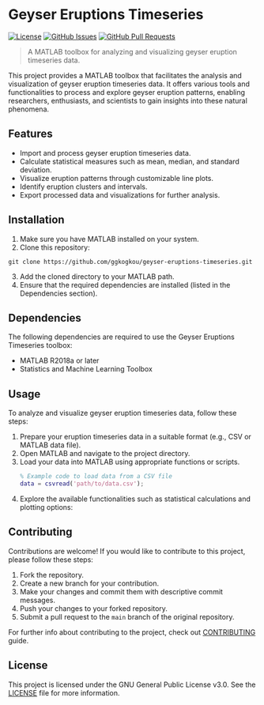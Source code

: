 
# Geyser Eruptions Timeseries

[![License](https://img.shields.io/github/license/ggkogkou/geyser-eruptions-timeseries)](https://github.com/ggkogkou/geyser-eruptions-timeseries/blob/master/LICENSE)
[![GitHub Issues](https://img.shields.io/github/issues/ggkogkou/geyser-eruptions-timeseries)](https://github.com/ggkogkou/geyser-eruptions-timeseries/issues)
[![GitHub Pull Requests](https://img.shields.io/github/issues-pr/ggkogkou/geyser-eruptions-timeseries)](https://github.com/ggkogkou/geyser-eruptions-timeseries/pulls)

> A MATLAB toolbox for analyzing and visualizing geyser eruption timeseries data.

This project provides a MATLAB toolbox that facilitates the analysis and visualization of geyser eruption timeseries data. It offers various tools and functionalities to process and explore geyser eruption patterns, enabling researchers, enthusiasts, and scientists to gain insights into these natural phenomena.

## Features

- Import and process geyser eruption timeseries data.
- Calculate statistical measures such as mean, median, and standard deviation.
- Visualize eruption patterns through customizable line plots.
- Identify eruption clusters and intervals.
- Export processed data and visualizations for further analysis.

## Installation

1. Make sure you have MATLAB installed on your system.
2. Clone this repository:

```shell
git clone https://github.com/ggkogkou/geyser-eruptions-timeseries.git
```
3.  Add the cloned directory to your MATLAB path.
4.  Ensure that the required dependencies are installed (listed in the Dependencies section).

## Dependencies

The following dependencies are required to use the Geyser Eruptions Timeseries toolbox:

-   MATLAB R2018a or later
-   Statistics and Machine Learning Toolbox
	
## Usage

To analyze and visualize geyser eruption timeseries data, follow these steps:

1.  Prepare your eruption timeseries data in a suitable format (e.g., CSV or MATLAB data file).
2.  Open MATLAB and navigate to the project directory.
3.  Load your data into MATLAB using appropriate functions or scripts.
	```matlab
	% Example code to load data from a CSV file
	data = csvread('path/to/data.csv');
	```
4.  Explore the available functionalities such as statistical calculations and plotting options:

## Contributing

Contributions are welcome! If you would like to contribute to this project, please follow these steps:

1.  Fork the repository.
2.  Create a new branch for your contribution.
3.  Make your changes and commit them with descriptive commit messages.
4.  Push your changes to your forked repository.
5.  Submit a pull request to the `main` branch of the original repository.

For further info about contributing to the project, check out [CONTRIBUTING](CONTRIBUTING.md) guide.

## License

This project is licensed under the GNU General Public License v3.0. See the [LICENSE](LICENSE) file for more information.

